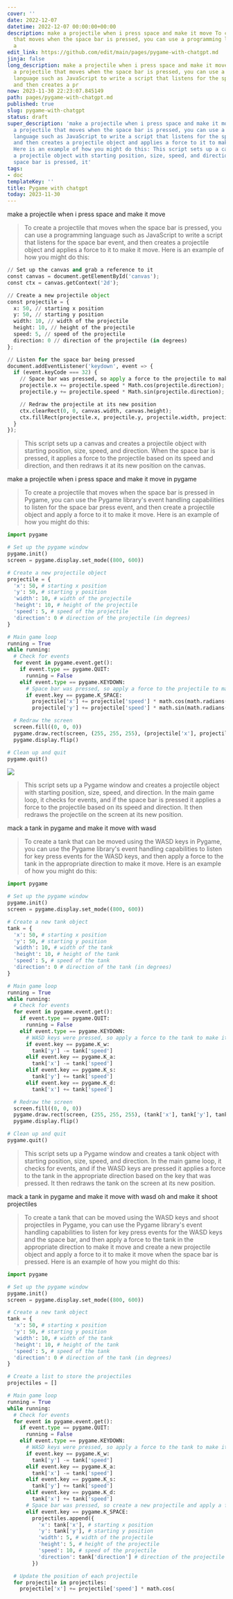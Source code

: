 ```yaml
---
cover: ''
date: 2022-12-07
datetime: 2022-12-07 00:00:00+00:00
description: make a projectile when i press space and make it move To create a projectile
  that moves when the space bar is pressed, you can use a programming language such
  a
edit_link: https://github.com/edit/main/pages/pygame-with-chatgpt.md
jinja: false
long_description: make a projectile when i press space and make it move To create
  a projectile that moves when the space bar is pressed, you can use a programming
  language such as JavaScript to write a script that listens for the space bar event,
  and then creates a pr
now: 2023-11-30 22:23:07.845149
path: pages/pygame-with-chatgpt.md
published: true
slug: pygame-with-chatgpt
status: draft
super_description: 'make a projectile when i press space and make it move To create
  a projectile that moves when the space bar is pressed, you can use a programming
  language such as JavaScript to write a script that listens for the space bar event,
  and then creates a projectile object and applies a force to it to make it move.
  Here is an example of how you might do this: This script sets up a canvas and creates
  a projectile object with starting position, size, speed, and direction. When the
  space bar is pressed, it'
tags:
- doc
templateKey: ''
title: Pygame with chatgpt
today: 2023-11-30
---
```


make a projectile when i press space and make it move

> To create a projectile that moves when the space bar is pressed, you can use a programming language such as JavaScript to write a script that listens for the space bar event, and then creates a projectile object and applies a force to it to make it move. Here is an example of how you might do this:

``` python
// Set up the canvas and grab a reference to it
const canvas = document.getElementById('canvas');
const ctx = canvas.getContext('2d');

// Create a new projectile object
const projectile = {
  x: 50, // starting x position
  y: 50, // starting y position
  width: 10, // width of the projectile
  height: 10, // height of the projectile
  speed: 5, // speed of the projectile
  direction: 0 // direction of the projectile (in degrees)
};

// Listen for the space bar being pressed
document.addEventListener('keydown', event => {
  if (event.keyCode === 32) {
    // Space bar was pressed, so apply a force to the projectile to make it move
    projectile.x += projectile.speed * Math.cos(projectile.direction);
    projectile.y += projectile.speed * Math.sin(projectile.direction);

    // Redraw the projectile at its new position
    ctx.clearRect(0, 0, canvas.width, canvas.height);
    ctx.fillRect(projectile.x, projectile.y, projectile.width, projectile.height);
  }
});
```

> This script sets up a canvas and creates a projectile object with starting position, size, speed, and direction. When the space bar is pressed, it applies a force to the projectile based on its speed and direction, and then redraws it at its new position on the canvas.


make a projectile when i press space and make it move in pygame

> To create a projectile that moves when the space bar is pressed in Pygame, you can use the Pygame library's event handling capabilities to listen for the space bar press event, and then create a projectile object and apply a force to it to make it move. Here is an example of how you might do this:

``` python
import pygame

# Set up the pygame window
pygame.init()
screen = pygame.display.set_mode((800, 600))

# Create a new projectile object
projectile = {
  'x': 50, # starting x position
  'y': 50, # starting y position
  'width': 10, # width of the projectile
  'height': 10, # height of the projectile
  'speed': 5, # speed of the projectile
  'direction': 0 # direction of the projectile (in degrees)
}

# Main game loop
running = True
while running:
  # Check for events
  for event in pygame.event.get():
    if event.type == pygame.QUIT:
      running = False
    elif event.type == pygame.KEYDOWN:
      # Space bar was pressed, so apply a force to the projectile to make it move
      if event.key == pygame.K_SPACE:
        projectile['x'] += projectile['speed'] * math.cos(math.radians(projectile['direction']))
        projectile['y'] += projectile['speed'] * math.sin(math.radians(projectile['direction']))

  # Redraw the screen
  screen.fill((0, 0, 0))
  pygame.draw.rect(screen, (255, 255, 255), (projectile['x'], projectile['y'], projectile['width'], projectile['height']))
  pygame.display.flip()

# Clean up and quit
pygame.quit()
```

![](/chat-pygame-1.PNG)

> This script sets up a Pygame window and creates a projectile object with starting position, size, speed, and direction. In the main game loop, it checks for events, and if the space bar is pressed it applies a force to the projectile based on its speed and direction. It then redraws the projectile on the screen at its new position.

mack a tank in pygame and make it move with wasd

> To create a tank that can be moved using the WASD keys in Pygame, you can use the Pygame library's event handling capabilities to listen for key press events for the WASD keys, and then apply a force to the tank in the appropriate direction to make it move. Here is an example of how you might do this:

``` python
import pygame

# Set up the pygame window
pygame.init()
screen = pygame.display.set_mode((800, 600))

# Create a new tank object
tank = {
  'x': 50, # starting x position
  'y': 50, # starting y position
  'width': 10, # width of the tank
  'height': 10, # height of the tank
  'speed': 5, # speed of the tank
  'direction': 0 # direction of the tank (in degrees)
}

# Main game loop
running = True
while running:
  # Check for events
  for event in pygame.event.get():
    if event.type == pygame.QUIT:
      running = False
    elif event.type == pygame.KEYDOWN:
      # WASD keys were pressed, so apply a force to the tank to make it move
      if event.key == pygame.K_w:
        tank['y'] -= tank['speed']
      elif event.key == pygame.K_a:
        tank['x'] -= tank['speed']
      elif event.key == pygame.K_s:
        tank['y'] += tank['speed']
      elif event.key == pygame.K_d:
        tank['x'] += tank['speed']

  # Redraw the screen
  screen.fill((0, 0, 0))
  pygame.draw.rect(screen, (255, 255, 255), (tank['x'], tank['y'], tank['width'], tank['height']))
  pygame.display.flip()

# Clean up and quit
pygame.quit()
```

> This script sets up a Pygame window and creates a tank object with starting position, size, speed, and direction. In the main game loop, it checks for events, and if the WASD keys are pressed it applies a force to the tank in the appropriate direction based on the key that was pressed. It then redraws the tank on the screen at its new position.


mack a tank in pygame and make it move with wasd oh and make it shoot projectiles

> To create a tank that can be moved using the WASD keys and shoot projectiles in Pygame, you can use the Pygame library's event handling capabilities to listen for key press events for the WASD keys and the space bar, and then apply a force to the tank in the appropriate direction to make it move and create a new projectile object and apply a force to it to make it move when the space bar is pressed. Here is an example of how you might do this:

``` python
import pygame

# Set up the pygame window
pygame.init()
screen = pygame.display.set_mode((800, 600))

# Create a new tank object
tank = {
  'x': 50, # starting x position
  'y': 50, # starting y position
  'width': 10, # width of the tank
  'height': 10, # height of the tank
  'speed': 5, # speed of the tank
  'direction': 0 # direction of the tank (in degrees)
}

# Create a list to store the projectiles
projectiles = []

# Main game loop
running = True
while running:
  # Check for events
  for event in pygame.event.get():
    if event.type == pygame.QUIT:
      running = False
    elif event.type == pygame.KEYDOWN:
      # WASD keys were pressed, so apply a force to the tank to make it move
      if event.key == pygame.K_w:
        tank['y'] -= tank['speed']
      elif event.key == pygame.K_a:
        tank['x'] -= tank['speed']
      elif event.key == pygame.K_s:
        tank['y'] += tank['speed']
      elif event.key == pygame.K_d:
        tank['x'] += tank['speed']
      # Space bar was pressed, so create a new projectile and apply a force to it to make it move
      elif event.key == pygame.K_SPACE:
        projectiles.append({
          'x': tank['x'], # starting x position
          'y': tank['y'], # starting y position
          'width': 5, # width of the projectile
          'height': 5, # height of the projectile
          'speed': 10, # speed of the projectile
          'direction': tank['direction'] # direction of the projectile (in degrees)
        })

  # Update the position of each projectile
  for projectile in projectiles:
    projectile['x'] += projectile['speed'] * math.cos(
```